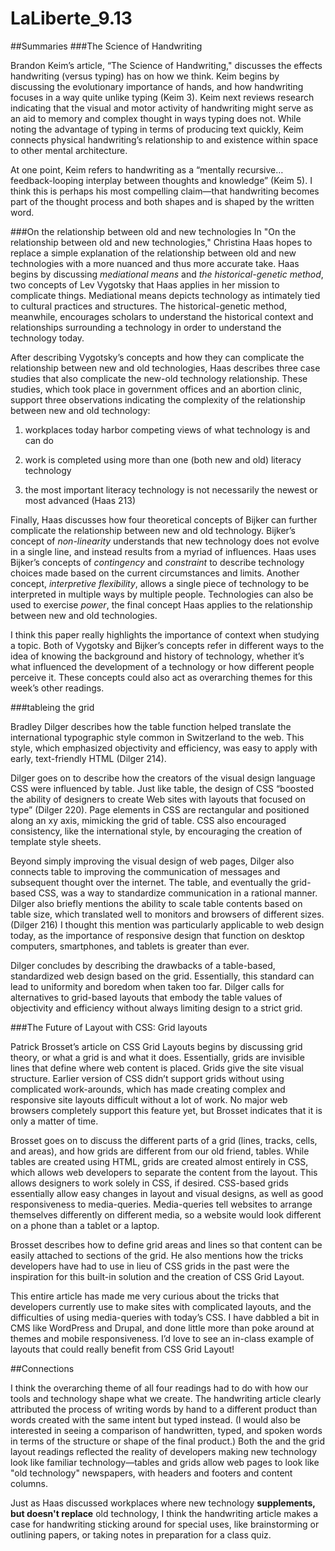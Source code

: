 # LaLiberte_9.13

##Summaries
###The Science of Handwriting

Brandon Keim’s article, “The Science of Handwriting," discusses the effects handwriting (versus typing) has on how we think. Keim begins by discussing the evolutionary importance of hands, and how handwriting focuses in a way quite unlike typing (Keim 3). Keim next reviews research indicating that the visual and motor activity of handwriting might serve as an aid to memory and complex thought in ways typing does not. While noting the advantage of typing in terms of producing text quickly, Keim connects physical handwriting’s relationship to and existence within space to other mental architecture. 

At one point, Keim refers to handwriting as a “mentally recursive…feedback-looping interplay between thoughts and knowledge” (Keim 5). I think this is perhaps his most compelling claim—that handwriting becomes part of the thought process and both shapes and is shaped by the written word.

###On the relationship between old and new technologies
In "On the relationship between old and new technologies," Christina Haas hopes to replace a simple explanation of the relationship between old and new technologies with a more nuanced and thus more accurate take. Haas begins by discussing *mediational means* and *the historical-genetic method*, two concepts of Lev Vygotsky that Haas applies in her mission to complicate things. Mediational means depicts technology as intimately tied to cultural practices and structures. The historical-genetic method, meanwhile, encourages scholars to understand the historical context and relationships surrounding a technology in order to understand the technology today. 

After describing Vygotsky’s concepts and how they can complicate the relationship between new and old technologies, Haas describes three case studies that also complicate the new-old technology relationship. These studies, which took place in government offices and an abortion clinic, support three observations indicating the complexity of the relationship between new and old technology:

1) workplaces today harbor competing views of what technology is and can do

2) work is completed using more than one (both new and old) literacy technology

3) the most important literacy technology is not necessarily the newest or most advanced (Haas 213)

Finally, Haas discusses how four theoretical concepts of Bijker can further complicate the relationship between new and old technology. Bijker’s concept of *non-linearity* understands that new technology does not evolve in a single line, and instead results from a myriad of influences. Haas uses Bijker’s concepts of *contingency* and *constraint* to describe technology choices made based on the current circumstances and limits. Another concept, *interpretive flexibility*, allows a single piece of technology to be interpreted in multiple ways by multiple people. Technologies can also be used to exercise *power*, the final concept Haas applies to the relationship between new and old technologies.

I think this paper really highlights the importance of context when studying a topic. Both of Vygotsky and Bijker’s concepts refer in different ways to the idea of knowing the background and history of technology, whether it’s what influenced the development of a technology or how different people perceive it. These concepts could also act as overarching themes for this week’s other readings.

###tableing the grid

Bradley Dilger describes how the table function helped translate the international typographic style common in Switzerland to the web. This style, which emphasized objectivity and efficiency, was easy to apply with early, text-friendly HTML (Dilger 214).

Dilger goes on to describe how the creators of the visual design language CSS were influenced by table. Just like table, the design of CSS “boosted the ability of designers to create Web sites with layouts that focused on type” (Dilger 220). Page elements in CSS are rectangular and positioned along an xy axis, mimicking the grid of table. CSS also encouraged consistency, like the international style, by encouraging the creation of template style sheets.

Beyond simply improving the visual design of web pages, Dilger also connects table to improving the communication of messages and subsequent thought over the internet. The table, and eventually the grid-based CSS, was a way to standardize communication in a rational manner. Dilger also briefly mentions the ability to scale table contents based on table size, which translated well to monitors and browsers of different sizes. (Dilger 216) I thought this mention was particularly applicable to web design today, as the importance of responsive design that function on desktop computers, smartphones, and tablets is greater than ever. 

Dilger concludes by describing the drawbacks of a table-based, standardized web design based on the grid. Essentially, this standard can lead to uniformity and boredom when taken too far. Dilger calls for alternatives to grid-based layouts that embody the table values of objectivity and efficiency without always limiting design to a strict grid.

###The Future of Layout with CSS: Grid layouts

Patrick Brosset’s article on CSS Grid Layouts begins by discussing grid theory, or what a grid is and what it does. Essentially, grids are invisible lines that define where web content is placed. Grids give the site visual structure. Earlier version of CSS didn’t support grids without using complicated work-arounds, which has made creating complex and responsive site layouts difficult without a lot of work. No major web browsers completely support this feature yet, but Brosset indicates that it is only a matter of time. 

Brosset goes on to discuss the different parts of a grid (lines, tracks, cells, and areas), and how grids are different from our old friend, tables. While tables are created using HTML, grids are created almost entirely in CSS, which allows web developers to separate the content from the layout. This allows designers to work solely in CSS, if desired. CSS-based grids essentially allow easy changes in layout and visual designs, as well as good responsiveness to media-queries. Media-queries tell websites to arrange themselves differently on different media, so a website would look different on a phone than a tablet or a laptop. 

Brosset describes how to define grid areas and lines so that content can be easily attached to sections of the grid. He also mentions how the tricks developers have had to use in lieu of CSS grids in the past were the inspiration for this built-in solution and the creation of CSS Grid Layout.

This entire article has made me very curious about the tricks that developers currently use to make sites with complicated layouts, and the difficulties of using media-queries with today’s CSS. I have dabbled a bit in CMS like WordPress and Drupal, and done little more than poke around at themes and mobile responsiveness. I’d love to see an in-class example of layouts that could really benefit from CSS Grid Layout!

##Connections

I think the overarching theme of all four readings had to do with how our tools and technology shape what we create. The handwriting article clearly attributed the process of writing words by hand to a different product than words created with the same intent but typed instead. (I would also be interested in seeing a comparison of handwritten, typed, and spoken words in terms of the structure or shape of the final product.) Both the <table> and the grid layout readings reflected the reality of developers making new technology look like familiar technology—tables and grids allow web pages to look like "old technology" newspapers, with headers and footers and content columns.

Just as Haas discussed workplaces where new technology **supplements, but doesn't replace** old technology, I think the handwriting article makes a case for handwriting sticking around for special uses, like brainstorming or outlining papers, or taking notes in preparation for a class quiz.



